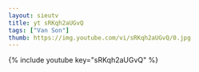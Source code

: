 ```yaml
--- 
layout: sieutv
title: yt sRKqh2aUGvQ
tags: ["Van Son"]
thumb: https://img.youtube.com/vi/sRKqh2aUGvQ/0.jpg
---
```

{% include youtube key="sRKqh2aUGvQ" %} 
